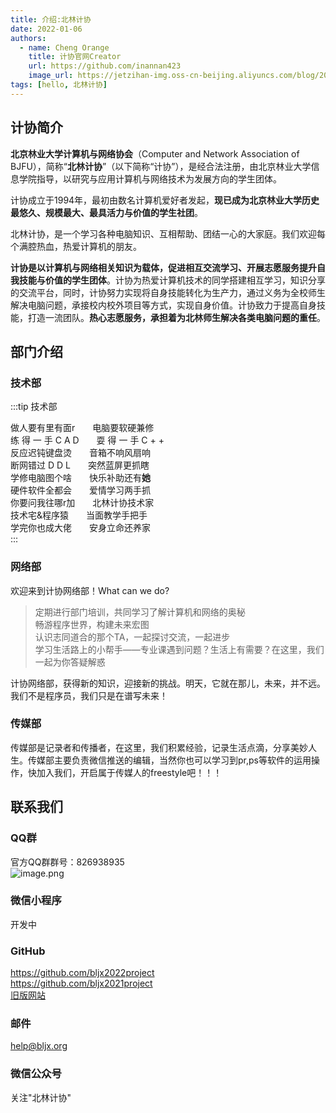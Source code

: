 ```yaml
---
title: 介绍:北林计协
date: 2022-01-06
authors:
  - name: Cheng Orange
    title: 计协官网Creator
    url: https://github.com/inannan423
    image_url: https://jetzihan-img.oss-cn-beijing.aliyuncs.com/blog/20220710133634.png
tags: [hello, 北林计协]
---
```


## 计协简介

**北京林业大学计算机与网络协会**（Computer and Network Association of BJFU），简称“**北林计协**”（以下简称“计协”），是经合法注册，由北京林业大学信息学院指导，以研究与应用计算机与网络技术为发展方向的学生团体。  

计协成立于1994年，最初由数名计算机爱好者发起，**现已成为北京林业大学历史最悠久、规模最大、最具活力与价值的学生社团**。  

北林计协，是一个学习各种电脑知识、互相帮助、团结一心的大家庭。我们欢迎每个满腔热血，热爱计算机的朋友。  

**计协是以计算机与网络相关知识为载体，促进相互交流学习、开展志愿服务提升自我技能与价值的学生团体**。计协为热爱计算机技术的同学搭建相互学习，知识分享的交流平台，同时，计协努力实现将自身技能转化为生产力，通过义务为全校师生解决电脑问题，承接校内校外项目等方式，实现自身价值。计协致力于提高自身技能，打造一流团队。**热心志愿服务，承担着为北林师生解决各类电脑问题的重任**。  

## 部门介绍

### 技术部

:::tip 技术部
  
做人要有里有面r  电脑要软硬兼修  
练 得 一 手 C A D  耍 得 一 手 C + +  
反应迟钝键盘烫  音箱不响风扇响  
断网错过 D D L  突然蓝屏更抓瞎  
学修电脑图个啥  快乐补助还有**她**  
硬件软件全都会  爱情学习两手抓  
你要问我往哪r加  北林计协技术家  
技术宅&程序猿  当面教学手把手  
学完你也成大佬  安身立命还养家  
:::

### 网络部

欢迎来到计协网络部！What can we do?  

>定期进行部门培训，共同学习了解计算机和网络的奥秘  
>畅游程序世界，构建未来宏图  
>认识志同道合的那个TA，一起探讨交流，一起进步  
>学习生活路上的小帮手——专业课遇到问题？生活上有需要？在这里，我们一起为你答疑解惑  

计协网络部，获得新的知识，迎接新的挑战。明天，它就在那儿，未来，并不远。我们不是程序员，我们只是在谱写未来！  

### 传媒部

传媒部是记录者和传播者，在这里，我们积累经验，记录生活点滴，分享美妙人生。传媒部主要负责微信推送的编辑，当然你也可以学习到pr,ps等软件的运用操作，快加入我们，开启属于传媒人的freestyle吧！！！

## 联系我们

### QQ群

官方QQ群群号：826938935  
![image.png](https://tva1.sinaimg.cn/large/006SHRs9gy1h40nq0fx6cj30ku0nxjv0.jpg)  

### 微信小程序

开发中  

### GitHub

<https://github.com/bljx2022project>  
<https://github.com/bljx2021project>  
[旧版网站](https://www.bljx.org/)  

### 邮件

help@bljx.org  

### 微信公众号

关注"北林计协"  

###
